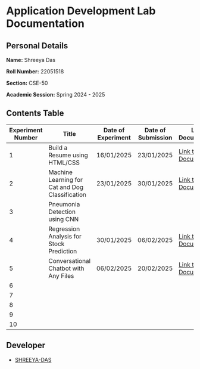 # Application Development Lab Documentation
## Personal Details
**Name:** Shreeya Das

**Roll Number:** 22051518

**Section:** CSE-50  

**Academic Session:** Spring 2024 - 2025  

## Contents Table
| Experiment Number | Title                                 | Date of Experiment | Date of Submission | Link to Documentation | Link to Project |
|-------------------|---------------------------------------|---------------------|---------------------|-----------------------|------------------|
| 1                 | Build a Resume using HTML/CSS         | 16/01/2025          | 23/01/2025          | [Link to Documentation]() | [Link to Project](https://github.com/SHREEYA-DAS/AD-LAB_RESUME) |
| 2                 | Machine Learning for Cat and Dog Classification   | 23/01/2025          | 30/01/2025          | [Link to Documentation]() | [Link to Project](https://github.com/QwertyFusion/cat-dog-classifier) |
| 3                 | Pneumonia Detection using CNN |                     |                     |                       |                  |
| 4                 | Regression Analysis for Stock Prediction   | 30/01/2025          | 06/02/2025          | [Link to Documentation]() | [Link to Project](https://github.com/QwertyFusion/Stock-Price-Prediction) |
| 5                 | Conversational Chatbot with Any Files   | 06/02/2025          | 20/02/2025          | [Link to Documentation]() | [Link to Project](https://github.com/SHREEYA-DAS/Conversational-PDF-Chatbot) |
| 6                 |                                       |                     |                     |                       |                  |
| 7                 |                                       |                     |                     |                       |                  |
| 8                 |                                       |                     |                     |                       |                  |
| 9                 |                                       |                     |                     |                       |                  |
| 10

## Developer
- [SHREEYA-DAS](https://github.com/SHREEYA-DAS)
